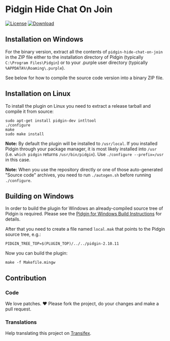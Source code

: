 # Pidgin Hide Chat On Join

[![License](https://img.shields.io/badge/License-GPLv2-blue.svg?style=flat)](COPYING)
[![Download](https://img.shields.io/badge/Download-Latest_Release-brightgreen.svg?style=flat)](https://github.com/kgraefe/pidgin-hide-chat-on-join/releases/latest)

## Installation on Windows

For the binary version, extract all the contents of `pidgin-hide-chat-on-join`
in the ZIP file either to the installation directory of Pidgin (typically
`C:\Program Files\Pidgin`) or to your .purple user directory (typically
`%APPDATA%\Roaming\.purple`).

See below for how to compile the source code version into a binary ZIP file.

## Installation on Linux

To install the plugin on Linux you need to extract a release tarball and compile
it from source:

    sudo apt-get install pidgin-dev intltool
    ./configure
    make
    sudo make install

**Note:** By default the plugin will be installed to `/usr/local`.  If you
installed Pidgin through your package manager, it is most likely installed into
`/usr` (i.e. `which pidgin` returns `/usr/bin/pidgin`). Use
`./configure --prefix=/usr` in this case.

**Note:** When you use the repository directly or one of those auto-generated
"Source code" archives, you need to run `./autogen.sh` before running
`./configure`.


## Building on Windows

In order to build the plugin for Windows an already-compiled source tree of
Pidgin is required. Please see the [Pidgin for Windows Build Instructions](https://developer.pidgin.im/wiki/BuildingWinPidgin)
for details.

After that you need to create a file named `local.mak` that points to the Pidgin
source tree, e.g.:

    PIDGIN_TREE_TOP=$(PLUGIN_TOP)/../../pidgin-2.10.11

Now you can build the plugin:

    make -f Makefile.mingw

## Contribution

### Code
We love patches. :heart: Please fork the project, do your changes and make a
pull request.

### Translations
Help translating this project on [Transifex](https://www.transifex.com/projects/p/pidgin-hide-chat-on-join/).
